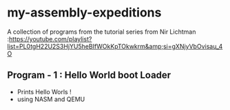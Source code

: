 # my-assembly-expeditions
A collection of programs from the tutorial series from Nir Lichtman :https://youtube.com/playlist?list=PL0tgH22U2S3HjYU5heBIfWOkKpTOkwkrm&amp;si=gXNjyVbOvisau_4O


## Program - 1 : Hello World boot Loader 
- Prints Hello Worls !
- using NASM and QEMU
